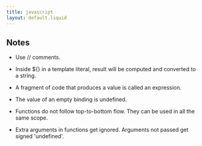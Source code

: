 ```yaml
---
title: javascript
layout: default.liquid
---
```


## Notes

- Use // comments.

- Inside ${} in a template literal, result will be computed and converted to a string.

- A fragment of code that produces a value is called an expression.

- The value of an empty binding is undefined.

- Functions do not follow top-to-bottom flow. They can be used in all the same scope.

- Extra arguments in functions get ignored. Arguments not passed get signed 'undefined'.

